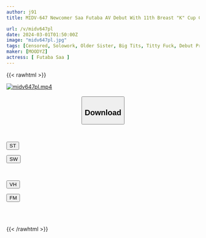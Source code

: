 ```yaml
---
author: j91
title: MIDV-647 Newcomer Saa Futaba AV Debut With 11th Breast "K" Cup Counting From A!

url: /v/midv647pl
date: 2024-03-01T01:50:00Z
image: "midv647pl.jpg"
tags: [Censored, Solowork, Older Sister, Big Tits, Titty Fuck, Debut Production, Facials	]
maker: [MOODYZ]
actress: [ Futaba Saa ]
---
```



{{< rawhtml >}}

<div class="video" data-videoid="ajV0LwleQ9UxVA9">
    <a href="javascript:;">
        <img src="/v/midv647pl/midv647pl.jpg" width="WIDTH" height="HEIGHT" alt="midv647pl.mp4" loading="lazy">
    </a>
</div>

<script type="text/javascript" src="https://j91.asia/asset/on-demand-st.js"></script>

<br>
  <link rel="stylesheet" href="https://j91.asia/asset/bs5.css">
  
  <center>
  <button class="btn btn-primary" type="button" data-bs-toggle="collapse" data-bs-target=".multi-collapse" aria-expanded="false" aria-controls="multiCollapseExample1 multiCollapseExample2"><h2>Download</h2></button></center>
</p>
<div class="row">
  <div class="col">
    <div class="collapse multi-collapse" id="multiCollapseExample1">
      <div class="card card-body">
	      	      <br>
<div class="buttons">  
<p><a href="https://streamtape.to/v/ajV0LwleQ9UxVA9" target="_blank"><button class="btn-hover color-3"><i class="fa fa-download"></i> ST</button></a></p>
<p><a href="https://cdnwish.com/e9mbjgdnti8b" target="_blank"><button class="btn-hover color-2"><i class="fa fa-download"></i> SW</button></a></p></div>
    </div>
  </div>
</div>
  <div class="col">
    <div class="collapse multi-collapse" id="multiCollapseExample2">
      <div class="card card-body">
	      <br>
<div class="buttons">
<p><a href="https://vidhidepro.com/f/f9uq8jjtuz6s"><button class="btn-hover color-9"><i class="fa fa-download"></i> VH</button></a></p>
<p><a href="https://filemoon.sx/d/whc265g99qgt"><button class="btn-hover color-8"><i class="fa fa-download"></i> FM</button></a></p></div>
<br><br>
      </div>
    </div>
  </div>
</div>

{{< /rawhtml >}}